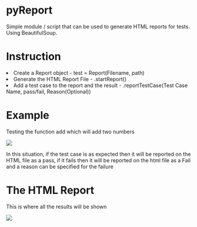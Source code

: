# pyReport
Simple module / script that can be used to generate HTML reports for tests. Using BeautifulSoup.


<h1>Instruction</h1>
<li>Create a Report object - test = Report(Filename, path)</li>
<li>Generate the HTML Report File - .startReport()</li>
<li>Add a test case to the report and the result - .reportTestCase(Test Case Name, pass/fail, Reason(Optional))</li>

<h1>Example</h1>
<p>Testing the function add which will add two numbers</p>
<img src="https://user-images.githubusercontent.com/98666468/209576410-6b5496f2-54e8-4393-a6e6-a63e7e8496dc.png" />
<p>In this situation, if the test case is as expected then it will be reported on the HTML file as a pass, if it fails then it will be reported on the html file as a Fail and a reason can be specified for the failure</p>

<h1>The HTML Report</h1>
<p>This is where all the results will be shown</p>
<img src="https://user-images.githubusercontent.com/98666468/209577887-d5462674-c98e-4aea-8feb-b11dcb28d068.png"/>


